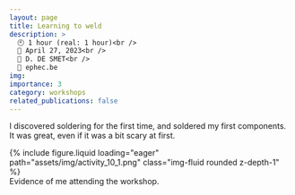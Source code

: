```yaml
---
layout: page
title: Learning to weld
description: >
  🕙 1 hour (real: 1 hour)<br />
  📅 April 27, 2023<br />
  👤 D. DE SMET<br />
  🔗 ephec.be
img:
importance: 3
category: workshops
related_publications: false
---
```


I discovered soldering for the first time, and soldered my first components. It was great, even if it was a bit scary at first.

<div class="row">
    <div class="col-sm mt-3 mt-md-0">
        {% include figure.liquid loading="eager" path="assets/img/activity_10_1.png" class="img-fluid rounded z-depth-1" %}
    </div>
</div>
<div class="caption">
    Evidence of me attending the workshop.
</div>
